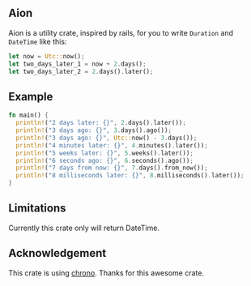 ## Aion
Aion is a utility crate, inspired by rails, for you to write `Duration` and `DateTime` like this: 
```rust
let now = Utc::now();
let two_days_later_1 = now + 2.days(); 
let two_days_later_2 = 2.days().later();
```

## Example
```rust
fn main() {
  println!("2 days later: {}", 2.days().later());
  println!("3 days ago: {}", 3.days().ago());
  println!("3 days ago: {}", Utc::now() - 3.days());
  println!("4 minutes later: {}", 4.minutes().later());
  println!("5 weeks later: {}", 5.weeks().later());
  println!("6 seconds ago: {}", 6.seconds().ago());
  println!("7 days from now: {}", 7.days().from_now());
  println!("8 milliseconds later: {}", 8.milliseconds().later());
}
```

## Limitations
Currently this crate only will return DateTime<Utc>.

## Acknowledgement
This crate is using [chrono](https://github.com/chronotope/chrono). Thanks for this awesome crate.
